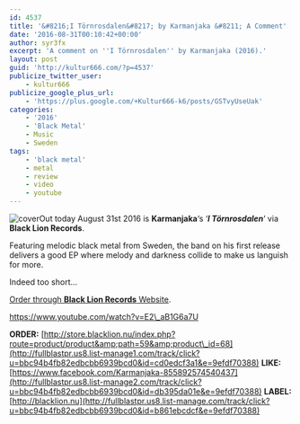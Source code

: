 ```yaml
---
id: 4537
title: '&#8216;I Törnrosdalen&#8217; by Karmanjaka &#8211; A Comment'
date: '2016-08-31T00:10:42+00:00'
author: syr3fx
excerpt: 'A comment on ''I Törnrosdalen'' by Karmanjaka (2016).'
layout: post
guid: 'http://kultur666.com/?p=4537'
publicize_twitter_user:
    - kultur666
publicize_google_plus_url:
    - 'https://plus.google.com/+Kultur666-k6/posts/GSTvyUseUak'
categories:
    - '2016'
    - 'Black Metal'
    - Music
    - Sweden
tags:
    - 'black metal'
    - metal
    - review
    - video
    - youtube
---
```


![cover](http://localhost:8080/wp-content/uploads/2016/08/cover8.jpg)Out today August 31st 2016 is **Karmanjaka**‘s ‘***I Törnrosdalen***‘ via **Black Lion Records**.

Featuring melodic black metal from Sweden, the band on his first release delivers a good EP where melody and darkness collide to make us languish for more.

Indeed too short…

[Order through **Black Lion Records** Website](http://fullblastpr.us8.list-manage1.com/track/click?u=bbc94b4fb82edbcbb6939bcd0&id=cd0edcf3a1&e=9efdf70388).

https://www.youtube.com/watch?v=E2\_aB1G6a7U

**ORDER:** [http://store.blacklion.nu/index.php?route=product/product&amp;path=59&amp;product\_id=68](http://fullblastpr.us8.list-manage1.com/track/click?u=bbc94b4fb82edbcbb6939bcd0&id=cd0edcf3a1&e=9efdf70388)
**LIKE:** [https://www.facebook.com/Karmanjaka-855892574540437](http://fullblastpr.us8.list-manage2.com/track/click?u=bbc94b4fb82edbcbb6939bcd0&id=db395da01e&e=9efdf70388)
**LABEL:** [http://blacklion.nu](http://fullblastpr.us8.list-manage.com/track/click?u=bbc94b4fb82edbcbb6939bcd0&id=b861ebcdcf&e=9efdf70388)